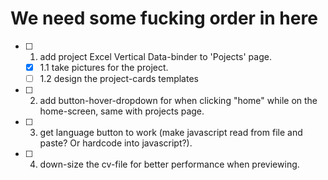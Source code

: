# We need some fucking order in here
- [ ] 1. add project Excel Vertical Data-binder to 'Pojects' page.
    - [x] 1.1 take pictures for the project.
    - [ ] 1.2 design the project-cards templates
- [ ] 2. add button-hover-dropdown for when clicking "home" while on the home-screen, same with projects page.
- [ ] 3. get language button to work (make javascript read from file and paste? Or hardcode into javascript?).
- [ ] 4. down-size the cv-file for better performance when previewing.
